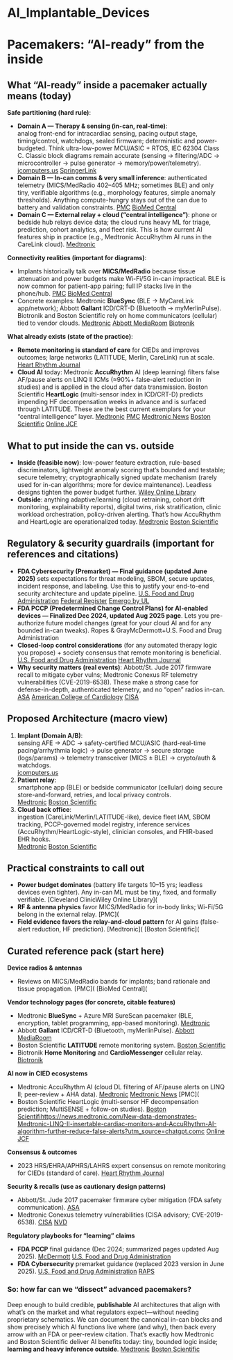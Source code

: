 # AI_Implantable_Devices

# Pacemakers: “AI-ready” from the inside 


## What “AI-ready” inside a pacemaker actually means (today)

**Safe partitioning (hard rule)**:

* **Domain A — Therapy & sensing (in-can, real-time)**: <br> analog front-end for intracardiac sensing, pacing output stage, timing/control, watchdogs, sealed firmware; deterministic and power-budgeted. Think ultra-low-power MCU/ASIC + RTOS, IEC 62304 Class C. Classic block diagrams remain accurate (sensing → filtering/ADC → microcontroller → pulse generator → memory/power/telemetry). [jcomputers.us](https://www.jcomputers.us/vol3/jcp0308-06.pdf?utm_source=chatgpt.com)    [SpringerLink](https://link.springer.com/content/pdf/10.1007/978-1-4757-5683-8_1.pdf?pdf=inline+link&utm_source=chatgpt.com)
* **Domain B — In-can comms & very small inference**: authenticated telemetry (MICS/MedRadio 402–405 MHz; sometimes BLE) and only tiny, verifiable algorithms (e.g., morphology features, simple anomaly thresholds). Anything compute-hungry stays out of the can due to battery and validation constraints. [PMC](https://pmc.ncbi.nlm.nih.gov/articles/PMC10385670/?utm_source=chatgpt.com) [BioMed Central](https://biomedical-engineering-online.biomedcentral.com/articles/10.1186/s12938-024-01277-1?utm_source=chatgpt.com)
* **Domain C — External relay + cloud (“central intelligence”)**: phone or bedside hub relays device data; the cloud runs heavy ML for triage, prediction, cohort analytics, and fleet risk. This is how current AI features ship in practice (e.g., Medtronic AccuRhythm AI runs in the CareLink cloud). [Medtronic](https://www.medtronic.com/en-us/healthcare-professionals/products/cardiac-rhythm/technologies/accurhythm-ai-algorithms.html?utm_source=chatgpt.com)

**Connectivity realities (important for diagrams)**:
* Implants historically talk over **MICS/MedRadio** because tissue attenuation and power budgets make Wi-Fi/5G in-can impractical. BLE is now common for patient-app pairing; full IP stacks live in the phone/hub. [PMC](https://pmc.ncbi.nlm.nih.gov/articles/PMC10385670/?utm_source=chatgpt.com)  [BioMed Central](https://abbott.mediaroom.com/2020-07-06-Abbott-Receives-FDA-Approval-for-New-Heart-Rhythm-Devices-Featuring-Bluetooth-Connectivity-and-Continuous-Remote-Monitoring?utm_source=chatgpt.com)
* Concrete examples: Medtronic **BlueSync** (BLE → MyCareLink app/network); Abbott **Gallant** ICD/CRT-D (Bluetooth → myMerlinPulse). Biotronik and Boston Scientific rely on home communicators (cellular) tied to vendor clouds. [Medtronic](https://www.medtronic.com/en-us/healthcare-professionals/products/cardiac-rhythm/technologies/bluesync-technology.html?utm_source=chatgpt.com)   [Abbott MediaRoom](https://www.medtronic.com/en-us/healthcare-professionals/products/cardiac-rhythm/technologies/bluesync-technology.html?utm_source=chatgpt.com)  [Biotronik](https://www.biotronik.com/en-us/products/cardiac-rhythm-management/remote-patient-monitoring-systems/biotronik-home-monitoring?utm_source=chatgpt.com)

**What already exists (state of the practice)**:
* **Remote monitoring is standard of care** for CIEDs and improves outcomes; large networks (LATITUDE, Merlin, CareLink) run at scale. [Heart Rhythm Journal](https://www.heartrhythmjournal.com/article/S1547-5271%2823%2902011-8/fulltext?utm_source=chatgpt.com)
* **Cloud AI** today: Medtronic **AccuRhythm** AI (deep learning) filters false AF/pause alerts on LINQ II ICMs (≈90%+ false-alert reduction in studies) and is applied in the cloud after data transmission. Boston Scientific **HeartLogic** (multi-sensor index in ICD/CRT-D) predicts impending HF decompensation weeks in advance and is surfaced through LATITUDE. These are the best current exemplars for your “central intelligence” layer.
 [Medtronic](https://www.medtronic.com/en-us/healthcare-professionals/products/cardiac-rhythm/technologies/accurhythm-ai-algorithms.html?utm_source=chatgpt.com)    [PMC](https://pmc.ncbi.nlm.nih.gov/articles/PMC12006446/?utm_source=chatgpt.com)     [Medtronic News](https://news.medtronic.com/New-data-demonstrates-Medtronic-LINQ-II-insertable-cardiac-monitors-and-AccuRhythm-AI-algorithm-further-reduce-false-alerts?utm_source=chatgpt.com)    [Boston Scientific](https://www.bostonscientific.com/en-US/medical-specialties/electrophysiology/heartlogic-heart-failure-diagnostic.html?utm_source=chatgpt.com)  [Online JCF](https://onlinejcf.com/article/S1071-9164%2823%2900868-0/pdf?utm_source=chatgpt.com)

## What to put inside the can vs. outside
* **Inside (feasible now)**: low-power feature extraction, rule-based discriminators, lightweight anomaly scoring that’s bounded and testable; secure telemetry; cryptographically signed update mechanism (rarely used for in-can algorithms; more for device maintenance). Leadless designs tighten the power budget further. [Wiley Online Library](https://onlinelibrary.wiley.com/doi/abs/10.1002/adhm.202100614?utm_source=chatgpt.com)
* **Outside**: anything adaptive/learning (cloud retraining, cohort drift monitoring, explainability reports), digital twins, risk stratification, clinic workload orchestration, policy-driven alerting. That’s how AccuRhythm and HeartLogic are operationalized today. [Medtronic](https://www.medtronic.com/en-us/healthcare-professionals/products/cardiac-rhythm/technologies/accurhythm-ai-algorithms.html?utm_source=chatgpt.com)  [Boston Scientific](https://www.bostonscientific.com/en-US/medical-specialties/electrophysiology/heartlogic-heart-failure-diagnostic.html?utm_source=chatgpt.com)

## Regulatory & security guardrails (important for references and citations)
* **FDA Cybersecurity (Premarket) — Final guidance (updated June 2025)** sets expectations for threat modeling, SBOM, secure updates, incident response, and labeling. Use this to justify your end-to-end security architecture and update pipeline. [U.S. Food and Drug Administration](https://www.fda.gov/regulatory-information/search-fda-guidance-documents/cybersecurity-medical-devices-quality-system-considerations-and-content-premarket-submissions?utm_source=chatgpt.com)   [Federal Register](https://www.federalregister.gov/documents/2025/06/27/2025-11669/cybersecurity-in-medical-devices-quality-system-considerations-and-content-of-premarket-submissions?utm_source=chatgpt.com)    [Emergo by UL](https://www.emergobyul.com/news/fda-releases-final-guidance-medical-device-cybersecurity?utm_source=chatgpt.com)
* **FDA PCCP (Predetermined Change Control Plans) for AI-enabled devices — Finalized Dec 2024, updated Aug 2025 page**. Lets you pre-authorize future model changes (great for your cloud AI and for any bounded in-can tweaks). Ropes & GrayMcDermott+U.S. Food and Drug Administration
* **Closed-loop control considerations** (for any automated therapy logic you propose) + society consensus that remote monitoring is beneficial. [U.S. Food and Drug Administration](https://www.fda.gov/medical-devices/guidance-documents-medical-devices-and-radiation-emitting-products/recent-final-medical-device-guidance-documents?utm_source=chatgpt.com)     [Heart Rhythm Journal](https://www.heartrhythmjournal.com/article/S1547-5271%2823%2902011-8/fulltext?utm_source=chatgpt.com)
* **Why security matters (real events)**: Abbott/St. Jude 2017 firmware recall to mitigate cyber vulns; Medtronic Conexus RF telemetry vulnerabilities (CVE-2019-6538). These make a strong case for defense-in-depth, authenticated telemetry, and no “open” radios in-can. [ASA](https://www.asahq.org/advocacy-and-asapac/fda-and-washington-alerts/fda-alerts/2017/08/implantable-cardiac-pacemakers-by-abbott-firmware-update-cybersecurity-vulnerabilities?utm_source=chatgpt.com)   [American College of Cardiology](https://www.acc.org/Latest-in-Cardiology/Articles/2017/08/31/12/13/FDA-Approves-Firmware-Addressing-Cybersecurity-Vulnerabilities-in-Abbott-Implantable-Pacemakers?utm_source=chatgpt.com)  [CISA](https://www.cisa.gov/news-events/ics-medical-advisories/icsma-19-080-01?utm_source=chatgpt.com)

## Proposed Architecture (macro view)
1. **Implant (Domain A/B)**:
<br> sensing AFE → ADC → safety-certified MCU/ASIC (hard-real-time pacing/arrhythmia logic) → pulse generator → secure storage (logs/params) → telemetry transceiver (MICS ± BLE) → crypto/auth & watchdogs. </br> [jcomputers.us](https://www.jcomputers.us/vol3/jcp0308-06.pdf?utm_source=chatgpt.com)
2. **Patient relay**:
<br> smartphone app (BLE) or bedside communicator (cellular) doing secure store-and-forward, retries, and local privacy controls. </br> [Medtronic](https://www.medtronic.com/en-us/healthcare-professionals/products/cardiac-rhythm/technologies/bluesync-technology.html?utm_source=chatgpt.com)       [Boston Scientific](https://www.bostonscientific.com/en-US/patients-caregivers/treatments-conditions/remote-monitoring-system.html?utm_source=chatgpt.com)
3. **Cloud back office**:
<br> ingestion (CareLink/Merlin/LATITUDE-like), device fleet IAM, SBOM tracking, PCCP-governed model registry, inference services (AccuRhythm/HeartLogic-style), clinician consoles, and FHIR-based EHR hooks. </br> [Medtronic](https://www.medtronic.com/en-us/healthcare-professionals/products/cardiac-rhythm/technologies/accurhythm-ai-algorithms.html?utm_source=chatgpt.com) [Boston Scientific](https://www.bostonscientific.com/en-US/medical-specialties/electrophysiology/heartlogic-heart-failure-diagnostic.html?utm_source=chatgpt.com)

## Practical constraints to call out
* **Power budget dominates** (battery life targets 10–15 yrs; leadless devices even tighter). Any in-can ML must be tiny, fixed, and formally verifiable. [Cleveland ClinicWiley Online Library](
* **RF & antenna physics** favor MICS/MedRadio for in-body links; Wi-Fi/5G belong in the external relay. [PMC](
* **Field evidence favors the relay-and-cloud pattern** for AI gains (false-alert reduction, HF prediction). [Medtronic](    [Boston Scientific](

## Curated reference pack (start here)

**Device radios & antennas**
* Reviews on MICS/MedRadio bands for implants; band rationale and tissue propagation. [PMC](   [BioMed Central](

**Vendor technology pages (for concrete, citable features)**
* Medtronic **BlueSync** + Azure MRI SureScan pacemaker (BLE, encryption, tablet programming, app-based monitoring). [Medtronic](https://www.medtronic.com/en-us/healthcare-professionals/products/cardiac-rhythm/technologies/bluesync-technology.html?utm_source=chatgpt.com)
* Abbott **Gallant** ICD/CRT-D (Bluetooth, myMerlinPulse). [Abbott MediaRoom](https://abbott.mediaroom.com/2020-07-06-Abbott-Receives-FDA-Approval-for-New-Heart-Rhythm-Devices-Featuring-Bluetooth-Connectivity-and-Continuous-Remote-Monitoring?utm_source=chatgpt.com)
* Boston Scientific **LATITUDE** remote monitoring system. [Boston Scientific](https://www.bostonscientific.com/en-US/patients-caregivers/treatments-conditions/remote-monitoring-system.html?utm_source=chatgpt.com)
* Biotronik **Home Monitoring** and **CardioMessenger** cellular relay. [Biotronik](https://www.biotronik.com/en-us/products/cardiac-rhythm-management/remote-patient-monitoring-systems/biotronik-home-monitoring?utm_source=chatgpt.com)

**AI now in CIED ecosystems**
* Medtronic AccuRhythm AI (cloud DL filtering of AF/pause alerts on LINQ II; peer-review + AHA data). [Medtronic](https://www.medtronic.com/en-us/healthcare-professionals/products/cardiac-rhythm/technologies/accurhythm-ai-algorithms.html?utm_source=chatgpt.com)    [Medtronic News](https://news.medtronic.com/New-data-demonstrates-Medtronic-LINQ-II-insertable-cardiac-monitors-and-AccuRhythm-AI-algorithm-further-reduce-false-alerts?utm_source=chatgpt.com)    [PMC](
* Boston Scientific HeartLogic (multi-sensor HF decompensation prediction; MultiSENSE + follow-on studies). [Boston Scientifihttps://news.medtronic.com/New-data-demonstrates-Medtronic-LINQ-II-insertable-cardiac-monitors-and-AccuRhythm-AI-algorithm-further-reduce-false-alerts?utm_source=chatgpt.comc](https://www.bostonscientific.com/en-US/medical-specialties/electrophysiology/heartlogic-heart-failure-diagnostic.html?utm_source=chatgpt.com)  [Online JCF](https://onlinejcf.com/article/S1071-9164%2823%2900868-0/fulltext?utm_source=chatgpt.com)

**Consensus & outcomes**
* 2023 HRS/EHRA/APHRS/LAHRS expert consensus on remote monitoring for CIEDs (standard of care). [Heart Rhythm Journal](https://www.heartrhythmjournal.com/article/S1547-5271%2823%2902011-8/fulltext?utm_source=chatgpt.com)

**Security & recalls (use as cautionary design patterns)**
* Abbott/St. Jude 2017 pacemaker firmware cyber mitigation (FDA safety communication). [ASA](https://www.asahq.org/advocacy-and-asapac/fda-and-washington-alerts/fda-alerts/2017/08/implantable-cardiac-pacemakers-by-abbott-firmware-update-cybersecurity-vulnerabilities?utm_source=chatgpt.com)
* Medtronic Conexus telemetry vulnerabilities (CISA advisory; CVE-2019-6538). [CISA](https://www.cisa.gov/news-events/ics-medical-advisories/icsma-19-080-01?utm_source=chatgpt.com)    [NVD](https://nvd.nist.gov/vuln/detail/cve-2019-6538?utm_source=chatgpt.com)

**Regulatory playbooks for “learning” claims**
* **FDA PCCP** final guidance (Dec 2024; summarized pages updated Aug 2025). [McDermott](https://www.mcdermottplus.com/insights/fda-issues-final-guidance-on-predetermined-change-control-plans-for-ai-enabled-devices/?utm_source=chatgpt.com)     [U.S. Food and Drug Administration](https://www.fda.gov/regulatory-information/search-fda-guidance-documents/marketing-submission-recommendations-predetermined-change-control-plan-artificial-intelligence?utm_source=chatgpt.com)
* **FDA Cybersecurity** premarket guidance (replaced 2023 version in June 2025). [U.S. Food and Drug Administration](https://www.fda.gov/regulatory-information/search-fda-guidance-documents/cybersecurity-medical-devices-quality-system-considerations-and-content-premarket-submissions?utm_source=chatgpt.com)      [RAPS](https://www.raps.org/news-and-articles/news-articles/2025/6/fda-replaces-cybersecurity-guidance-for-medical-de?utm_source=chatgpt.com)

### So: how far can we “dissect” advanced pacemakers?
Deep enough to build credible, **publishable** AI architectures that align with what’s on the market and what regulators expect—without needing proprietary schematics. We can document the canonical in-can blocks and show precisely which AI functions live where (and why), then back every arrow with an FDA or peer-review citation. That’s exactly how Medtronic and Boston Scientific deliver AI benefits today: tiny, bounded logic inside; **learning and heavy inference outside**. [Medtronic](https://www.medtronic.com/en-us/healthcare-professionals/products/cardiac-rhythm/technologies/accurhythm-ai-algorithms.html?utm_source=chatgpt.com)   [Boston Scientific](https://www.bostonscientific.com/en-US/medical-specialties/electrophysiology/heartlogic-heart-failure-diagnostic.html?utm_source=chatgpt.com)
